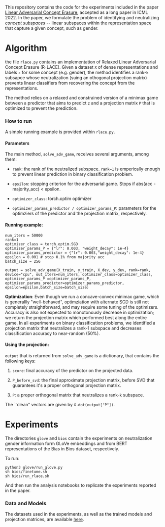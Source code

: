 This repository contains the code for the experiments included in the paper [Linear Adversarial Concept Erasure](https://arxiv.org/abs/2201.12091), accepted as a long paper in ICML 2022.
In the paper, we formulate the problem of identifying and neutralizing *concept subspaces* -- linear subspaces within the representation space that capture a given concept, such as gender.

# Algorithm

the file `rlace.py` contains an implementation of Relaxed Linear Adversarial Concept Erasure (R-LACE). 
Given a dataset `X` of dense representations and labels `z` for some concept (e.g. gender), the method identifies a rank-`k` subsapce whose neutralization (suing an othogonal projection matrix) prevents linear classifiers from recovering the concept from the representations. 

The method relies on a relaxed and constrained version of a minimax game between a predictor that aims to predict `z` and a projection matrix `P` that is optimized to prevent the prediction.
### How to run
A simple running example is provided within `rlace.py`.

#### Parameters
The main method, `solve_adv_game`, receives several arguments, among them:

- `rank`: the rank of the neutralized subspace. `rank=1` is emperically enough to prevent linear prediction in binary classification problem.

- `epsilon`: stopping criterion for the adversarial game. Stops if abs(acc - majority_acc) < epsilon.

- `optimizer_class`: torch.optim optimizer

- `optimizer_params_predictor / optimizer_params_P`: parameters for the optimziers of the predictor and the projection matrix, respectively.


#### Running example:

```
num_iters = 50000
rank=1
optimizer_class = torch.optim.SGD
optimizer_params_P = {"lr": 0.003, "weight_decay": 1e-4}
optimizer_params_predictor = {"lr": 0.003,"weight_decay": 1e-4}
epsilon = 0.001 # stop 0.1% from majority acc
batch_size = 256

output = solve_adv_game(X_train, y_train, X_dev, y_dev, rank=rank, device="cpu", out_iters=num_iters, optimizer_class=optimizer_class, optimizer_params_P =optimizer_params_P, optimizer_params_predictor=optimizer_params_predictor, epsilon=epsilon,batch_size=batch_size)
```

**Optimization**: Even though we run a concave-convex minimax game, which is generallly "well-behaved", optimziation with alternate SGD is still not completely straightforward, and may require some tuning of the optimizers. Accuracy is also not expected to monotonously decrease in optimization; we return the projection matrix which performed best along the entire game. In all experiments on binary classification problems, we identified a projection matrix that neutralizes a rank-1 subspace and decreases classification accuracy to near-random (50%).

#### Using the projection:


`output` that is returned from `solve_adv_game` is a dictionary, that contains the following keys:

1. `score`: final accuracy of the predictor on the projected data.

2. `P_before_svd`: the final approximate projection matrix, before SVD that guarantees it's a proper orthogonal projection matrix.

3. `P`: a proper orthogonal matrix that neutralizes a rank-`k` subspace. 

The ``clean" vectors are given by `X.dot(output["P"])`.


# Experiments

The directories `glove` and `bios` contain the experiments on neutralization gender information form GLoVe embeddings and from BERT representations of the Bias in Bios dataset, respectively.

To run:

```
python3 glove/run_glove.py 
sh bios/finetune.sh
sh bios/run_rlace.sh
```

And then run the analysis notebooks to replicate the experiments reported in the paper.

### Data and Models
The datasets used in the experiments, as well as the trained models and projection matrices, are available [here](https://nlp.biu.ac.il/~ravfogs/rlace/).
